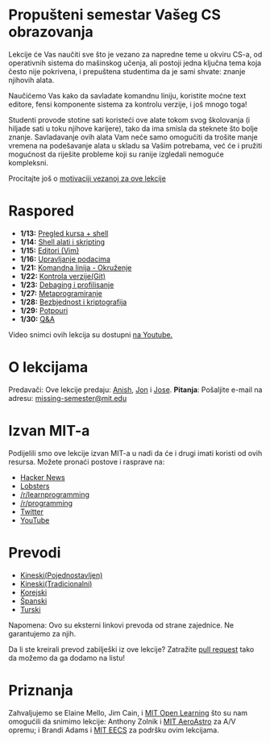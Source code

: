 # Propušteni semestar Vašeg CS obrazovanja

Lekcije će Vas naučiti sve što je vezano za napredne teme u okviru CS-a, od operativnih sistema do mašinskog učenja, ali postoji jedna ključna tema koja često nije pokrivena, i prepuštena studentima da je sami shvate: znanje njihovih alata.

Naučićemo Vas kako da savladate komandnu liniju, koristite moćne text editore, fensi komponente sistema za kontrolu verzije, i još mnogo toga!

Studenti provode stotine sati koristeći ove alate tokom svog školovanja (i hiljade sati u toku njihove karijere), tako da ima smisla da steknete što bolje znanje. Savladavanje ovih alata Vam neće samo omogućiti da trošite manje vremena na podešavanje alata u skladu sa Vašim potrebama, već će i pružiti mogućnost da riješite probleme koji su ranije izgledali nemoguće kompleksni.

Procitajte još o [motivaciji vezanoj za ove lekcije](https://missing.csail.mit.edu/about/)

# Raspored

- **1/13:** [Pregled kursa + shell](https://missing.csail.mit.edu/2020/course-shell/)
- **1/14:** [Shell alati i skripting](https://missing.csail.mit.edu/2020/shell-tools/)
- **1/15:** [Editori (Vim)](https://missing.csail.mit.edu/2020/editors/)
- **1/16:** [Upravljanje podacima](https://missing.csail.mit.edu/2020/data-wrangling/)
- **1/21:** [Komandna linija - Okruženje](https://missing.csail.mit.edu/2020/command-line/)
- **1/22:** [Kontrola verzije(Git)](https://missing.csail.mit.edu/2020/version-control/)
- **1/23:** [Debaging i profilisanje](https://missing.csail.mit.edu/2020/debugging-profiling/)
- **1/27:** [Metaprogramiranje](https://missing.csail.mit.edu/2020/metaprogramming/)
- **1/28:** [Bezbjednost i kriptografija](https://missing.csail.mit.edu/2020/security/)
- **1/29:** [Potpouri](https://missing.csail.mit.edu/2020/potpourri/)
- **1/30:** [Q&A](https://missing.csail.mit.edu/2020/qa/)

Video snimci ovih lekcija su dostupni [na Youtube.](https://www.youtube.com/playlist?list=PLyzOVJj3bHQuloKGG59rS43e29ro7I57J)

# O lekcijama

Predavači: Ove lekcije predaju: [Anish](https://www.anishathalye.com/), [Jon](https://thesquareplanet.com/) i [Jose](https://josejg.com/). **Pitanja**: Pošaljite e-mail na adresu: missing-semester@mit.edu

# Izvan MIT-a

Podijelili smo ove lekcije izvan MIT-a u nadi da će i drugi imati koristi od ovih resursa. Možete pronaći postove i rasprave na: 

- [Hacker News](https://news.ycombinator.com/item?id=22226380)
- [Lobsters](https://lobste.rs/s/ti1k98/missing_semester_your_cs_education_mit)
- [/r/learnprogramming](https://www.reddit.com/r/learnprogramming/comments/eyagda/the_missing_semester_of_your_cs_education_mit/)
- [/r/programming](https://www.reddit.com/r/programming/comments/eyagcd/the_missing_semester_of_your_cs_education_mit/)
- [Twitter](https://twitter.com/jonhoo/status/1224383452591509507)
- [YouTube](https://www.youtube.com/playlist?list=PLyzOVJj3bHQuloKGG59rS43e29ro7I57J)

# Prevodi

- [Kineski(Pojednostavljen)](https://missing-semester-cn.github.io/)
- [Kineski(Tradicionalni)](https://missing-semester-zh-hant.github.io/)
- [Korejski](https://missing-semester-kr.github.io/)
- [Španski](https://missing-semester-esp.github.io/)
- [Turski](https://missing-semester-tr.github.io/)

Napomena: Ovo su eksterni linkovi prevoda od strane zajednice. Ne garantujemo za njih.

Da li ste kreirali prevod zabilješki iz ove lekcije? Zatražite [pull request](https://github.com/missing-semester/missing-semester/pulls) tako da možemo da ga dodamo na listu!

# Priznanja

Zahvaljujemo se Elaine Mello, Jim Cain, i [MIT Open Learning](https://openlearning.mit.edu/) što su nam omogućili da snimimo lekcije: Anthony Zolnik i [MIT AeroAstro](https://aeroastro.mit.edu/) za A/V opremu; i Brandi Adams i [MIT EECS](https://www.eecs.mit.edu/) za podršku ovim lekcijama.
